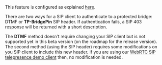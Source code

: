 This feature is configured as explained [here](Configuration_Bridge_configuration.md).

There are two ways for a SIP client to authenticate to a protected bridge: DTMF or **TP-BridgePin** SIP header. If authentication fails, a SIP 403 response will be returned with a short description.

The **DTMF** method doesn’t require changing your SIP client but is not supported yet in this beta version (on the roadmap for the release version). The second method (using the SIP header) requires some modifications on you SIP client to include this new header. If you are using our [WebRTC SIP telepresence demo client](http://conf-call.org/) then, no modification is needed.